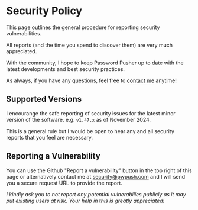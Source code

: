 # Security Policy

This page outlines the general procedure for reporting security vulnerabilities.

All reports (and the time you spend to discover them) are very much appreciated.

With the community, I hope to keep Password Pusher up to date with the latest developments and best security practices.

As always, if you have any questions, feel free to [contact me](https://pwpush.com/feedbacks/new) anytime!

## Supported Versions

I encourange the safe reporting of security issues for the latest minor
version of the software.  e.g. `v1.47.x` as of November 2024.

This is a general rule but I would be open to hear any and all security reports that you feel are necessary.

## Reporting a Vulnerability

You can use the Github "Report a vulnerability" button in the top right of this page or alternatively contact me at security@pwpush.com and I will send you a secure request URL to provide the report.

_I kindly ask you to not report any potential vulnerabilies publicly as it may put existing users at risk.  Your help in this is greatly appreciated!_
